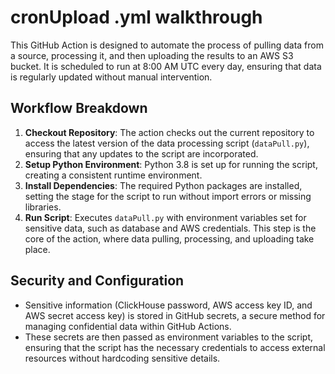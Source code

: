 # cronUpload .yml walkthrough

This GitHub Action is designed to automate the process of pulling data from a source, processing it, and then uploading the results to an AWS S3 bucket. It is scheduled to run at 8:00 AM UTC every day, ensuring that data is regularly updated without manual intervention.

## Workflow Breakdown

1. **Checkout Repository**: The action checks out the current repository to access the latest version of the data processing script (`dataPull.py`), ensuring that any updates to the script are incorporated.
2. **Setup Python Environment**: Python 3.8 is set up for running the script, creating a consistent runtime environment.
3. **Install Dependencies**: The required Python packages are installed, setting the stage for the script to run without import errors or missing libraries.
4. **Run Script**: Executes `dataPull.py` with environment variables set for sensitive data, such as database and AWS credentials. This step is the core of the action, where data pulling, processing, and uploading take place.

## Security and Configuration

- Sensitive information (ClickHouse password, AWS access key ID, and AWS secret access key) is stored in GitHub secrets, a secure method for managing confidential data within GitHub Actions.
- These secrets are then passed as environment variables to the script, ensuring that the script has the necessary credentials to access external resources without hardcoding sensitive details.

